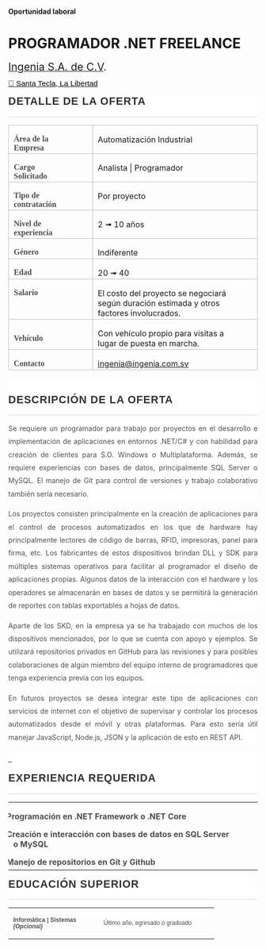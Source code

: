 <!DOCTYPE html PUBLIC "-//W3C//DTD XHTML 1.0 Transitional//EN" "http://www.w3.org/TR/xhtml1/DTD/xhtml1-transitional.dtd">
<html>
<body>

<p class="MsoNormal">
<p><b style="mso-bidi-font-weight:normal">Oportunidad laboral</b></p>
<b style="mso-bidi-font-weight:normal"><h1>PROGRAMADOR .NET FREELANCE</h1></b></p>
<p class="MsoNormal"><a href="http://www.ingenia.com.sv">
<span style="font-size:
16.0pt;mso-bidi-font-size:11.0pt;line-height:107%">Ingenia S.A. de C.V</span></a><span class="MsoHyperlink"><span style="font-size:16.0pt;mso-bidi-font-size:11.0pt;
line-height:107%">.</span></span><span style="font-size:16.0pt;mso-bidi-font-size:
11.0pt;line-height:107%"><o:p></o:p></span></p>
<p class="MsoNormal" style="margin-bottom:12.0pt">
<a href="https://goo.gl/maps/Z5JZFKDNEoeNBhYF8">
<span style="font-size: 11.5pt; line-height: 107%; font-family: &quot;Segoe UI Symbol&quot;,sans-serif; mso-bidi-font-family: &quot;Segoe UI Symbol&quot;; color: windowtext; background: white">
📌 Santa Tecla, La Libertad</span></a><span style="font-size: 11.5pt; line-height: 107%; font-family: &quot;Segoe UI Symbol&quot;,sans-serif; mso-bidi-font-family: &quot;Segoe UI Symbol&quot;; background: white"><o:p></o:p></span></p>
<div style="mso-element: para-border-div; border: none; border-bottom: solid #DADADA 1.0pt; mso-border-bottom-alt: solid #DADADA .75pt; padding: 0cm 0cm 10.0pt 0cm; background: white">
	<p class="MsoNormal" style="margin-top: 12.0pt; margin-right: 0cm; margin-bottom: 3.0pt; margin-left: 0cm; mso-line-height-alt: 12.0pt; mso-outline-level: 2; background: white; border: none; mso-border-bottom-alt: solid #DADADA .75pt; padding: 0cm; mso-padding-alt: 0cm 0cm 10.0pt 0cm">
	<b style="mso-bidi-font-weight:
normal">
	<span style="font-size:16.0pt;mso-bidi-font-size:18.0pt;font-family:
&quot;Arial&quot;,sans-serif;mso-fareast-font-family:&quot;Times New Roman&quot;;color:#323232;
text-transform:uppercase;letter-spacing:.75pt;mso-fareast-language:ES-SV">
	DETALLE DE LA OFERTA<o:p></o:p></span></b></p>
</div>
<table class="MsoNormalTable" border="1" cellspacing="0" cellpadding="0" style="border-collapse:collapse;border:none;mso-border-alt:solid #BFBFBF .5pt;
 mso-border-themecolor:background1;mso-border-themeshade:191;mso-yfti-tbllook:
 1184;mso-border-insideh:.5pt solid #BFBFBF;mso-border-insideh-themecolor:background1;
 mso-border-insideh-themeshade:191;mso-border-insidev:.5pt solid #BFBFBF;
 mso-border-insidev-themecolor:background1;mso-border-insidev-themeshade:191">
	<tr style="mso-yfti-irow:0;mso-yfti-firstrow:yes">
		<td width="189" valign="top" style="width:141.5pt;border:solid #BFBFBF 1.0pt;
  mso-border-themecolor:background1;mso-border-themeshade:191;mso-border-alt:
  solid #BFBFBF .5pt;mso-border-themecolor:background1;mso-border-themeshade:
  191;padding:1.5pt 33.75pt 1.5pt 7.5pt">
		<p class="MsoNormal" style="margin-bottom:0cm;margin-bottom:.0001pt;line-height:
  normal"><b>
		<span style="mso-bidi-font-size:12.0pt;font-family:&quot;Times New Roman&quot;,serif;
  mso-fareast-font-family:&quot;Times New Roman&quot;;color:#4E4E4E;mso-fareast-language:
  ES-SV">Área de la Empresa<o:p></o:p></span></b></p>
		</td>
		<td width="531" valign="top" style="width:398.1pt;border:solid #BFBFBF 1.0pt;
  mso-border-themecolor:background1;mso-border-themeshade:191;border-left:none;
  mso-border-left-alt:solid #BFBFBF .5pt;mso-border-left-themecolor:background1;
  mso-border-left-themeshade:191;mso-border-alt:solid #BFBFBF .5pt;mso-border-themecolor:
  background1;mso-border-themeshade:191;padding:1.5pt 33.75pt 1.5pt 7.5pt">
		<p class="MsoNormal" style="margin-bottom:0cm;margin-bottom:.0001pt;line-height:
  normal">
		<span style="mso-bidi-font-size:12.0pt;mso-fareast-font-family:&quot;Times New Roman&quot;;
  mso-bidi-font-family:&quot;Times New Roman&quot;;mso-fareast-language:ES-SV">
		Automatización Industrial<o:p></o:p></span></p>
		</td>
	</tr>
	<tr style="mso-yfti-irow:1">
		<td width="189" valign="top" style="width:141.5pt;border:solid #BFBFBF 1.0pt;
  mso-border-themecolor:background1;mso-border-themeshade:191;border-top:none;
  mso-border-top-alt:solid #BFBFBF .5pt;mso-border-top-themecolor:background1;
  mso-border-top-themeshade:191;mso-border-alt:solid #BFBFBF .5pt;mso-border-themecolor:
  background1;mso-border-themeshade:191;padding:1.5pt 33.75pt 1.5pt 7.5pt">
		<p class="MsoNormal" style="margin-bottom:0cm;margin-bottom:.0001pt;line-height:
  normal"><b>
		<span style="mso-bidi-font-size:12.0pt;font-family:&quot;Times New Roman&quot;,serif;
  mso-fareast-font-family:&quot;Times New Roman&quot;;color:#4E4E4E;mso-fareast-language:
  ES-SV">Cargo Solicitado<o:p></o:p></span></b></p>
		</td>
		<td width="531" valign="top" style="width:398.1pt;border-top:none;border-left:
  none;border-bottom:solid #BFBFBF 1.0pt;mso-border-bottom-themecolor:background1;
  mso-border-bottom-themeshade:191;border-right:solid #BFBFBF 1.0pt;mso-border-right-themecolor:
  background1;mso-border-right-themeshade:191;mso-border-top-alt:solid #BFBFBF .5pt;
  mso-border-top-themecolor:background1;mso-border-top-themeshade:191;
  mso-border-left-alt:solid #BFBFBF .5pt;mso-border-left-themecolor:background1;
  mso-border-left-themeshade:191;mso-border-alt:solid #BFBFBF .5pt;mso-border-themecolor:
  background1;mso-border-themeshade:191;padding:1.5pt 33.75pt 1.5pt 7.5pt">
		<p class="MsoNormal" style="margin-bottom:0cm;margin-bottom:.0001pt;line-height:
  normal">
		<span style="mso-bidi-font-size:12.0pt;mso-fareast-font-family:&quot;Times New Roman&quot;;
  mso-bidi-font-family:&quot;Times New Roman&quot;;mso-fareast-language:ES-SV">
		Analista | Programador<o:p></o:p></span></p>
		</td>
	</tr>
	<tr style="mso-yfti-irow:2">
		<td width="189" valign="top" style="width:141.5pt;border:solid #BFBFBF 1.0pt;
  mso-border-themecolor:background1;mso-border-themeshade:191;border-top:none;
  mso-border-top-alt:solid #BFBFBF .5pt;mso-border-top-themecolor:background1;
  mso-border-top-themeshade:191;mso-border-alt:solid #BFBFBF .5pt;mso-border-themecolor:
  background1;mso-border-themeshade:191;padding:1.5pt 33.75pt 1.5pt 7.5pt">
		<p class="MsoNormal" style="margin-bottom:0cm;margin-bottom:.0001pt;line-height:
  normal"><b>
		<span style="mso-bidi-font-size:12.0pt;font-family:&quot;Times New Roman&quot;,serif;
  mso-fareast-font-family:&quot;Times New Roman&quot;;color:#4E4E4E;mso-fareast-language:
  ES-SV">Tipo de contratación<o:p></o:p></span></b></p>
		</td>
		<td width="531" valign="top" style="width:398.1pt;border-top:none;border-left:
  none;border-bottom:solid #BFBFBF 1.0pt;mso-border-bottom-themecolor:background1;
  mso-border-bottom-themeshade:191;border-right:solid #BFBFBF 1.0pt;mso-border-right-themecolor:
  background1;mso-border-right-themeshade:191;mso-border-top-alt:solid #BFBFBF .5pt;
  mso-border-top-themecolor:background1;mso-border-top-themeshade:191;
  mso-border-left-alt:solid #BFBFBF .5pt;mso-border-left-themecolor:background1;
  mso-border-left-themeshade:191;mso-border-alt:solid #BFBFBF .5pt;mso-border-themecolor:
  background1;mso-border-themeshade:191;padding:1.5pt 33.75pt 1.5pt 7.5pt">
		<p class="MsoNormal" style="margin-bottom:0cm;margin-bottom:.0001pt;line-height:
  normal">
		<span style="mso-bidi-font-size:12.0pt;mso-fareast-font-family:&quot;Times New Roman&quot;;
  mso-bidi-font-family:&quot;Times New Roman&quot;;mso-fareast-language:ES-SV">
		Por proyecto<o:p></o:p></span></p>
		</td>
	</tr>
	<tr style="mso-yfti-irow:3">
		<td width="189" valign="top" style="width:141.5pt;border:solid #BFBFBF 1.0pt;
  mso-border-themecolor:background1;mso-border-themeshade:191;border-top:none;
  mso-border-top-alt:solid #BFBFBF .5pt;mso-border-top-themecolor:background1;
  mso-border-top-themeshade:191;mso-border-alt:solid #BFBFBF .5pt;mso-border-themecolor:
  background1;mso-border-themeshade:191;padding:1.5pt 33.75pt 1.5pt 7.5pt">
		<p class="MsoNormal" style="margin-bottom:0cm;margin-bottom:.0001pt;line-height:
  normal"><b>
		<span style="mso-bidi-font-size:12.0pt;font-family:&quot;Times New Roman&quot;,serif;
  mso-fareast-font-family:&quot;Times New Roman&quot;;color:#4E4E4E;mso-fareast-language:
  ES-SV">Nivel de experiencia<o:p></o:p></span></b></p>
		</td>
		<td width="531" valign="top" style="width:398.1pt;border-top:none;border-left:
  none;border-bottom:solid #BFBFBF 1.0pt;mso-border-bottom-themecolor:background1;
  mso-border-bottom-themeshade:191;border-right:solid #BFBFBF 1.0pt;mso-border-right-themecolor:
  background1;mso-border-right-themeshade:191;mso-border-top-alt:solid #BFBFBF .5pt;
  mso-border-top-themecolor:background1;mso-border-top-themeshade:191;
  mso-border-left-alt:solid #BFBFBF .5pt;mso-border-left-themecolor:background1;
  mso-border-left-themeshade:191;mso-border-alt:solid #BFBFBF .5pt;mso-border-themecolor:
  background1;mso-border-themeshade:191;padding:1.5pt 33.75pt 1.5pt 7.5pt">
		<p class="MsoNormal" style="margin-bottom:0cm;margin-bottom:.0001pt;line-height:
  normal">
		<span style="mso-bidi-font-size:12.0pt;mso-fareast-font-family:&quot;Times New Roman&quot;;
  mso-bidi-font-family:&quot;Times New Roman&quot;;mso-fareast-language:ES-SV">2
		</span>
		<span style="mso-bidi-font-size:12.0pt;font-family:&quot;Segoe UI Symbol&quot;,sans-serif;
  mso-fareast-font-family:&quot;Times New Roman&quot;;mso-bidi-font-family:&quot;Segoe UI Symbol&quot;;
  mso-fareast-language:ES-SV">➟</span><span style="mso-bidi-font-size:12.0pt;
  mso-fareast-font-family:&quot;Times New Roman&quot;;mso-bidi-font-family:&quot;Times New Roman&quot;;
  mso-fareast-language:ES-SV"> 10 años<o:p></o:p></span></p>
		</td>
	</tr>
	<tr style="mso-yfti-irow:4">
		<td width="189" valign="top" style="width:141.5pt;border:solid #BFBFBF 1.0pt;
  mso-border-themecolor:background1;mso-border-themeshade:191;border-top:none;
  mso-border-top-alt:solid #BFBFBF .5pt;mso-border-top-themecolor:background1;
  mso-border-top-themeshade:191;mso-border-alt:solid #BFBFBF .5pt;mso-border-themecolor:
  background1;mso-border-themeshade:191;padding:1.5pt 33.75pt 1.5pt 7.5pt">
		<p class="MsoNormal" style="margin-bottom:0cm;margin-bottom:.0001pt;line-height:
  normal"><b>
		<span style="mso-bidi-font-size:12.0pt;font-family:&quot;Times New Roman&quot;,serif;
  mso-fareast-font-family:&quot;Times New Roman&quot;;color:#4E4E4E;mso-fareast-language:
  ES-SV">Género<o:p></o:p></span></b></p>
		</td>
		<td width="531" valign="top" style="width:398.1pt;border-top:none;border-left:
  none;border-bottom:solid #BFBFBF 1.0pt;mso-border-bottom-themecolor:background1;
  mso-border-bottom-themeshade:191;border-right:solid #BFBFBF 1.0pt;mso-border-right-themecolor:
  background1;mso-border-right-themeshade:191;mso-border-top-alt:solid #BFBFBF .5pt;
  mso-border-top-themecolor:background1;mso-border-top-themeshade:191;
  mso-border-left-alt:solid #BFBFBF .5pt;mso-border-left-themecolor:background1;
  mso-border-left-themeshade:191;mso-border-alt:solid #BFBFBF .5pt;mso-border-themecolor:
  background1;mso-border-themeshade:191;padding:1.5pt 33.75pt 1.5pt 7.5pt">
		<p class="MsoNormal" style="margin-bottom:0cm;margin-bottom:.0001pt;line-height:
  normal">
		<span style="mso-bidi-font-size:12.0pt;mso-fareast-font-family:&quot;Times New Roman&quot;;
  mso-bidi-font-family:&quot;Times New Roman&quot;;mso-fareast-language:ES-SV">
		Indiferente<o:p></o:p></span></p>
		</td>
	</tr>
	<tr style="mso-yfti-irow:5">
		<td width="189" valign="top" style="width:141.5pt;border:solid #BFBFBF 1.0pt;
  mso-border-themecolor:background1;mso-border-themeshade:191;border-top:none;
  mso-border-top-alt:solid #BFBFBF .5pt;mso-border-top-themecolor:background1;
  mso-border-top-themeshade:191;mso-border-alt:solid #BFBFBF .5pt;mso-border-themecolor:
  background1;mso-border-themeshade:191;padding:1.5pt 33.75pt 1.5pt 7.5pt">
		<p class="MsoNormal" style="margin-bottom:0cm;margin-bottom:.0001pt;line-height:
  normal"><b>
		<span style="mso-bidi-font-size:12.0pt;font-family:&quot;Times New Roman&quot;,serif;
  mso-fareast-font-family:&quot;Times New Roman&quot;;color:#4E4E4E;mso-fareast-language:
  ES-SV">Edad<u><o:p></o:p></u></span></b></p>
		</td>
		<td width="531" valign="top" style="width:398.1pt;border-top:none;border-left:
  none;border-bottom:solid #BFBFBF 1.0pt;mso-border-bottom-themecolor:background1;
  mso-border-bottom-themeshade:191;border-right:solid #BFBFBF 1.0pt;mso-border-right-themecolor:
  background1;mso-border-right-themeshade:191;mso-border-top-alt:solid #BFBFBF .5pt;
  mso-border-top-themecolor:background1;mso-border-top-themeshade:191;
  mso-border-left-alt:solid #BFBFBF .5pt;mso-border-left-themecolor:background1;
  mso-border-left-themeshade:191;mso-border-alt:solid #BFBFBF .5pt;mso-border-themecolor:
  background1;mso-border-themeshade:191;padding:1.5pt 33.75pt 1.5pt 7.5pt">
		<p class="MsoNormal" style="margin-bottom:0cm;margin-bottom:.0001pt;line-height:
  normal">
		<span style="mso-bidi-font-size:12.0pt;mso-fareast-font-family:&quot;Times New Roman&quot;;
  mso-bidi-font-family:&quot;Times New Roman&quot;;mso-fareast-language:ES-SV">
		20 </span>
		<span style="mso-bidi-font-size:12.0pt;font-family:&quot;Segoe UI Symbol&quot;,sans-serif;
  mso-fareast-font-family:&quot;Times New Roman&quot;;mso-bidi-font-family:&quot;Segoe UI Symbol&quot;;
  mso-fareast-language:ES-SV">➟</span><span style="mso-bidi-font-size:12.0pt;
  mso-fareast-font-family:&quot;Times New Roman&quot;;mso-bidi-font-family:&quot;Times New Roman&quot;;
  mso-fareast-language:ES-SV"> 40<o:p></o:p></span></p>
		</td>
	</tr>
	<tr style="mso-yfti-irow:6">
		<td width="189" valign="top" style="width:141.5pt;border:solid #BFBFBF 1.0pt;
  mso-border-themecolor:background1;mso-border-themeshade:191;border-top:none;
  mso-border-top-alt:solid #BFBFBF .5pt;mso-border-top-themecolor:background1;
  mso-border-top-themeshade:191;mso-border-alt:solid #BFBFBF .5pt;mso-border-themecolor:
  background1;mso-border-themeshade:191;padding:1.5pt 33.75pt 1.5pt 7.5pt">
		<p class="MsoNormal" style="margin-bottom:0cm;margin-bottom:.0001pt;line-height:
  normal"><b>
		<span style="mso-bidi-font-size:12.0pt;font-family:&quot;Times New Roman&quot;,serif;
  mso-fareast-font-family:&quot;Times New Roman&quot;;color:#4E4E4E;mso-fareast-language:
  ES-SV">Salario<o:p></o:p></span></b></p>
		</td>
		<td width="531" valign="top" style="width:398.1pt;border-top:none;border-left:
  none;border-bottom:solid #BFBFBF 1.0pt;mso-border-bottom-themecolor:background1;
  mso-border-bottom-themeshade:191;border-right:solid #BFBFBF 1.0pt;mso-border-right-themecolor:
  background1;mso-border-right-themeshade:191;mso-border-top-alt:solid #BFBFBF .5pt;
  mso-border-top-themecolor:background1;mso-border-top-themeshade:191;
  mso-border-left-alt:solid #BFBFBF .5pt;mso-border-left-themecolor:background1;
  mso-border-left-themeshade:191;mso-border-alt:solid #BFBFBF .5pt;mso-border-themecolor:
  background1;mso-border-themeshade:191;padding:1.5pt 33.75pt 1.5pt 7.5pt">
		<p class="MsoNormal" style="margin-bottom:0cm;margin-bottom:.0001pt;line-height:
  normal">
		<span style="mso-bidi-font-size:12.0pt;mso-fareast-font-family:&quot;Times New Roman&quot;;
  mso-bidi-font-family:&quot;Times New Roman&quot;;mso-fareast-language:ES-SV">
		El costo del proyecto se negociará según duración estimada y otros 
		factores involucrados.<o:p></o:p></span></p>
		</td>
	</tr>
	<tr style="mso-yfti-irow:7">
		<td width="189" style="width:141.5pt;border:solid #BFBFBF 1.0pt;mso-border-themecolor:
  background1;mso-border-themeshade:191;border-top:none;mso-border-top-alt:
  solid #BFBFBF .5pt;mso-border-top-themecolor:background1;mso-border-top-themeshade:
  191;mso-border-alt:solid #BFBFBF .5pt;mso-border-themecolor:background1;
  mso-border-themeshade:191;padding:1.5pt 33.75pt 1.5pt 7.5pt">
		<p class="MsoNormal" style="margin-bottom:0cm;margin-bottom:.0001pt;line-height:
  normal"><b>
		<span style="mso-bidi-font-size:12.0pt;font-family:&quot;Times New Roman&quot;,serif;
  mso-fareast-font-family:&quot;Times New Roman&quot;;color:#4E4E4E;mso-fareast-language:
  ES-SV">Vehículo<o:p></o:p></span></b></p>
		</td>
		<td width="531" style="width:398.1pt;border-top:none;border-left:none;
  border-bottom:solid #BFBFBF 1.0pt;mso-border-bottom-themecolor:background1;
  mso-border-bottom-themeshade:191;border-right:solid #BFBFBF 1.0pt;mso-border-right-themecolor:
  background1;mso-border-right-themeshade:191;mso-border-top-alt:solid #BFBFBF .5pt;
  mso-border-top-themecolor:background1;mso-border-top-themeshade:191;
  mso-border-left-alt:solid #BFBFBF .5pt;mso-border-left-themecolor:background1;
  mso-border-left-themeshade:191;mso-border-alt:solid #BFBFBF .5pt;mso-border-themecolor:
  background1;mso-border-themeshade:191;padding:1.5pt 33.75pt 1.5pt 7.5pt">
		<p class="MsoNormal" style="margin-bottom:0cm;margin-bottom:.0001pt;line-height:
  normal">
		<span style="mso-bidi-font-size:12.0pt;mso-fareast-font-family:&quot;Times New Roman&quot;;
  mso-bidi-font-family:&quot;Times New Roman&quot;;mso-fareast-language:ES-SV">
		Con vehículo propio para visitas a lugar de puesta en marcha.<o:p></o:p></span></p>
		</td>
	</tr>
	<tr style="mso-yfti-irow:8;mso-yfti-lastrow:yes">
		<td width="189" style="width:141.5pt;border:solid #BFBFBF 1.0pt;mso-border-themecolor:
  background1;mso-border-themeshade:191;border-top:none;mso-border-top-alt:
  solid #BFBFBF .5pt;mso-border-top-themecolor:background1;mso-border-top-themeshade:
  191;mso-border-alt:solid #BFBFBF .5pt;mso-border-themecolor:background1;
  mso-border-themeshade:191;padding:1.5pt 33.75pt 1.5pt 7.5pt">
		<p class="MsoNormal" style="margin-bottom:0cm;margin-bottom:.0001pt;line-height:
  normal"><b>
		<span style="mso-bidi-font-size:12.0pt;font-family:&quot;Times New Roman&quot;,serif;
  mso-fareast-font-family:&quot;Times New Roman&quot;;color:#4E4E4E;mso-fareast-language:
  ES-SV">Contacto<o:p></o:p></span></b></p>
		</td>
		<td width="531" style="width:398.1pt;border-top:none;border-left:none;
  border-bottom:solid #BFBFBF 1.0pt;mso-border-bottom-themecolor:background1;
  mso-border-bottom-themeshade:191;border-right:solid #BFBFBF 1.0pt;mso-border-right-themecolor:
  background1;mso-border-right-themeshade:191;mso-border-top-alt:solid #BFBFBF .5pt;
  mso-border-top-themecolor:background1;mso-border-top-themeshade:191;
  mso-border-left-alt:solid #BFBFBF .5pt;mso-border-left-themecolor:background1;
  mso-border-left-themeshade:191;mso-border-alt:solid #BFBFBF .5pt;mso-border-themecolor:
  background1;mso-border-themeshade:191;padding:1.5pt 33.75pt 1.5pt 7.5pt">
		<p class="MsoNormal" style="margin-bottom:0cm;margin-bottom:.0001pt;line-height:
  normal"><a href="mailto:ingenia@ingenia.com.sv">
		<span style="mso-bidi-font-size:
  12.0pt;mso-fareast-font-family:&quot;Times New Roman&quot;;mso-bidi-font-family:&quot;Times New Roman&quot;;
  mso-fareast-language:ES-SV">ingenia@ingenia.com.sv</span></a><span style="mso-bidi-font-size:12.0pt;mso-fareast-font-family:&quot;Times New Roman&quot;;
  mso-bidi-font-family:&quot;Times New Roman&quot;;mso-fareast-language:ES-SV"><o:p></o:p></span></p>
		</td>
	</tr>
</table>
<div style="mso-element: para-border-div; border: none; border-bottom: solid #DADADA 1.0pt; mso-border-bottom-alt: solid #DADADA .75pt; padding: 0cm 0cm 10.0pt 0cm; background: white">
	<p class="MsoNormal" style="margin-bottom: 0cm; margin-bottom: .0001pt; line-height: normal; mso-outline-level: 2; background: white; border: none; mso-border-bottom-alt: solid #DADADA .75pt; padding: 0cm; mso-padding-alt: 0cm 0cm 10.0pt 0cm">
	<b style="mso-bidi-font-weight:normal">
	<span style="font-family:&quot;Arial&quot;,sans-serif;
mso-fareast-font-family:&quot;Times New Roman&quot;;color:#323232;text-transform:uppercase;
letter-spacing:.75pt;mso-fareast-language:ES-SV"><o:p>&nbsp;</o:p></span></b></p>
	<p class="MsoNormal" style="margin-top: 12.0pt; margin-right: 0cm; margin-bottom: 3.0pt; margin-left: 0cm; mso-line-height-alt: 12.0pt; mso-outline-level: 2; background: white; border: none; mso-border-bottom-alt: solid #DADADA .75pt; padding: 0cm; mso-padding-alt: 0cm 0cm 10.0pt 0cm">
	<b style="mso-bidi-font-weight:
normal">
	<span style="font-size:16.0pt;mso-bidi-font-size:18.0pt;font-family:
&quot;Arial&quot;,sans-serif;mso-fareast-font-family:&quot;Times New Roman&quot;;color:#323232;
text-transform:uppercase;letter-spacing:.75pt;mso-fareast-language:ES-SV">
	DESCRIPCIÓN DE LA OFERTA<o:p></o:p></span></b></p>
</div>
<p class="MsoNormal" style="text-align: justify; line-height: 19.8pt; background: white">
<span style="mso-bidi-font-family: Arial; color: #4E4E4E; background: white">Se 
requiere un programador para trabajo por proyectos en el desarrollo e 
implementación de aplicaciones en entornos .NET/C# y con habilidad para creación 
de clientes para S.O. Windows o Multiplataforma. Además, se requiere 
experiencias con bases de datos, principalmente SQL Server o MySQL. El manejo de 
Git para control de versiones y trabajo colaborativo también sería necesario.<u><o:p></o:p></u></span></p>
<p class="MsoNormal" style="text-align: justify; line-height: 19.8pt; background: white">
<span style="mso-bidi-font-family: Arial; color: #4E4E4E; background: white">Los 
proyectos consisten principalmente en la creación de aplicaciones para el 
control de procesos automatizados en los que de hardware hay principalmente 
lectores de código de barras, RFID, impresoras, panel para firma, etc. Los 
fabricantes de estos dispositivos brindan DLL y SDK para múltiples sistemas 
operativos para facilitar al programador el diseño de aplicaciones propias. 
Algunos datos de la interacción con el hardware y los operadores se almacenarán 
en bases de datos y se permitirá la generación de reportes con tablas 
exportables a hojas de datos.<o:p></o:p></span></p>
<p class="MsoNormal" style="text-align: justify; line-height: 19.8pt; background: white">
<span style="mso-bidi-font-family: Arial; color: #4E4E4E; background: white">
Aparte de los SKD, en la empresa ya se ha trabajado con muchos de los 
dispositivos mencionados, por lo que se cuenta con apoyo y ejemplos. Se 
utilizará repositorios privados en GitHub para las revisiones y para posibles 
colaboraciones de algún miembro del equipo interno de programadores que tenga 
experiencia previa con los equipos. <o:p></o:p></span></p>
<p class="MsoNormal" style="text-align: justify; line-height: 19.8pt; background: white">
<span style="mso-bidi-font-family: Arial; color: #4E4E4E; background: white">En 
futuros proyectos se desea integrar este tipo de aplicaciones con servicios de 
internet con el objetivo de supervisar y controlar los procesos automatizados 
desde el móvil y otras plataformas. Para esto sería útil manejar JavaScript, 
Node.js, JSON y la aplicación de esto en REST API.<o:p></o:p></span></p>
<div style="mso-element: para-border-div; border: none; border-bottom: solid #DADADA 1.0pt; mso-border-bottom-alt: solid #DADADA .75pt; padding: 0cm 0cm 10.0pt 0cm; background: white">
	<p class="MsoNormal" style="margin-top: 12.0pt; margin-right: 0cm; margin-bottom: 3.0pt; margin-left: 0cm; mso-line-height-alt: 12.0pt; mso-outline-level: 2; background: white; border: none; mso-border-bottom-alt: solid #DADADA .75pt; padding: 0cm; mso-padding-alt: 0cm 0cm 10.0pt 0cm">
	<b style="mso-bidi-font-weight:
normal"><u>
	<span style="font-size:16.0pt;mso-bidi-font-size:18.0pt;font-family:
&quot;Arial&quot;,sans-serif;mso-fareast-font-family:&quot;Times New Roman&quot;;color:#323232;
text-transform:uppercase;letter-spacing:.75pt;mso-fareast-language:ES-SV"><o:p>
	<span style="text-decoration:none">&nbsp;</span></o:p></span></u></b></p>
	<p class="MsoNormal" style="margin-top: 12.0pt; margin-right: 0cm; margin-bottom: 3.0pt; margin-left: 0cm; mso-line-height-alt: 12.0pt; mso-outline-level: 2; background: white; border: none; mso-border-bottom-alt: solid #DADADA .75pt; padding: 0cm; mso-padding-alt: 0cm 0cm 10.0pt 0cm">
	<b style="mso-bidi-font-weight:
normal">
	<span style="font-size:16.0pt;mso-bidi-font-size:18.0pt;font-family:
&quot;Arial&quot;,sans-serif;mso-fareast-font-family:&quot;Times New Roman&quot;;color:#323232;
text-transform:uppercase;letter-spacing:.75pt;mso-fareast-language:ES-SV">
	EXPERIENCIA REQUERIDA<o:p></o:p></span></b></p>
</div>
<table class="MsoNormalTable" border="0" cellspacing="0" cellpadding="0" style="border-collapse:collapse;mso-yfti-tbllook:1184">
	<tr style="mso-yfti-irow:0;mso-yfti-firstrow:yes">
		<td style="padding:1.5pt 33.75pt 1.5pt 7.5pt">
		<p class="MsoListParagraphCxSpFirst" style="margin-bottom:0cm;margin-bottom:
  .0001pt;mso-add-space:auto;text-indent:-18.0pt;line-height:normal;mso-list:
  l0 level1 lfo1"><![if !supportLists]>
		<span style="font-size:12.0pt;
  font-family:Wingdings;mso-fareast-font-family:Wingdings;mso-bidi-font-family:
  Wingdings;color:#4E4E4E;mso-fareast-language:ES-SV;mso-bidi-font-weight:bold">
		<span style="mso-list:Ignore">•<span style="font:7.0pt &quot;Times New Roman&quot;">&nbsp;
		</span></span></span><![endif]><b>
		<span style="font-size:12.0pt;mso-fareast-font-family:&quot;Times New Roman&quot;;mso-bidi-font-family:
  &quot;Times New Roman&quot;;color:#4E4E4E;mso-fareast-language:ES-SV">
		Programación en .NET Framework o .NET Core<o:p></o:p></span></b></p>
		<p class="MsoListParagraphCxSpMiddle" style="margin-bottom:0cm;margin-bottom:
  .0001pt;mso-add-space:auto;text-indent:-18.0pt;line-height:normal;mso-list:
  l0 level1 lfo1"><![if !supportLists]>
		<span style="font-size:12.0pt;
  font-family:Wingdings;mso-fareast-font-family:Wingdings;mso-bidi-font-family:
  Wingdings;color:#4E4E4E;mso-fareast-language:ES-SV;mso-bidi-font-weight:bold">
		<span style="mso-list:Ignore">•<span style="font:7.0pt &quot;Times New Roman&quot;">&nbsp;
		</span></span></span><![endif]><b>
		<span style="font-size:12.0pt;mso-fareast-font-family:&quot;Times New Roman&quot;;mso-bidi-font-family:
  &quot;Times New Roman&quot;;color:#4E4E4E;mso-fareast-language:ES-SV">Creación 
		e interacción con bases de datos en SQL Server o MySQL<o:p></o:p></span></b></p>
		<p class="MsoListParagraphCxSpLast" style="margin-bottom:0cm;margin-bottom:
  .0001pt;mso-add-space:auto;text-indent:-18.0pt;line-height:normal;mso-list:
  l0 level1 lfo1"><![if !supportLists]>
		<span style="font-size:12.0pt;
  font-family:Wingdings;mso-fareast-font-family:Wingdings;mso-bidi-font-family:
  Wingdings;color:#4E4E4E;mso-fareast-language:ES-SV;mso-bidi-font-weight:bold">
		<span style="mso-list:Ignore">•<span style="font:7.0pt &quot;Times New Roman&quot;">&nbsp;
		</span></span></span><![endif]><b>
		<span style="font-size:12.0pt;mso-fareast-font-family:&quot;Times New Roman&quot;;mso-bidi-font-family:
  &quot;Times New Roman&quot;;color:#4E4E4E;mso-fareast-language:ES-SV">Manejo 
		de repositorios en Git y Github<o:p></o:p></span></b></p>
		</td>
	</tr>
	<tr style="mso-yfti-irow:1;mso-yfti-lastrow:yes">
		<td style="padding:1.5pt 33.75pt 1.5pt 7.5pt"></td>
	</tr>
</table>
<div style="mso-element: para-border-div; border: none; border-bottom: solid #DADADA 1.0pt; mso-border-bottom-alt: solid #DADADA .75pt; padding: 0cm 0cm 10.0pt 0cm; background: white">
	<p class="MsoNormal" style="margin-top: 12.0pt; margin-right: 0cm; margin-bottom: 3.0pt; margin-left: 0cm; mso-line-height-alt: 12.0pt; mso-outline-level: 2; background: white; border: none; mso-border-bottom-alt: solid #DADADA .75pt; padding: 0cm; mso-padding-alt: 0cm 0cm 10.0pt 0cm">
	<b style="mso-bidi-font-weight:
normal">
	<span style="font-size:16.0pt;mso-bidi-font-size:18.0pt;font-family:
&quot;Arial&quot;,sans-serif;mso-fareast-font-family:&quot;Times New Roman&quot;;color:#323232;
text-transform:uppercase;letter-spacing:.75pt;mso-fareast-language:ES-SV">
	EDUCACIÓN SUPERIOR<o:p></o:p></span></b></p>
</div>
<table class="MsoNormalTable" border="0" cellspacing="0" cellpadding="0" style="border-collapse:collapse;mso-yfti-tbllook:1184">
	<tr style="mso-yfti-irow:0;mso-yfti-firstrow:yes;mso-yfti-lastrow:yes">
		<td style="padding:1.5pt 33.75pt 1.5pt 7.5pt">
		<p class="MsoNormal"><b>
		<span style="font-size:9.0pt;line-height:107%;
  font-family:&quot;Arial&quot;,sans-serif;color:#4E4E4E">Informática | Sistemas<br />
		<span class="opcional"><i>(Opcional)</i></span><o:p></o:p></span></b></p>
		</td>
		<td style="padding:1.5pt 33.75pt 1.5pt 7.5pt">
		<p class="MsoNormal">
		<span style="font-size:9.0pt;line-height:107%;font-family:
  &quot;Arial&quot;,sans-serif;color:#4E4E4E">Último año, egresado o graduado<o:p></o:p></span></p>
		</td>
	</tr>
</table>
<p class="MsoNormal" align="right" style="text-align:right"><o:p>&nbsp;</o:p></p>

</body>

</html>
